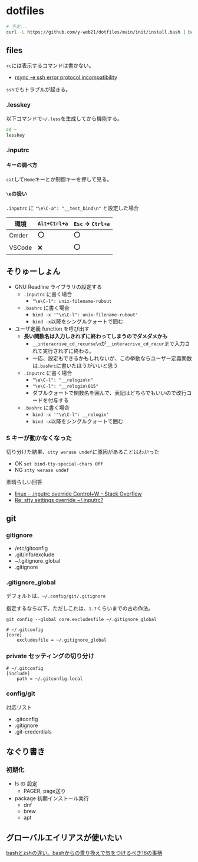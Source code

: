 # dotfiles

```bash
# 予定...
curl -L https://github.com/y-web21/dotfiles/main/init/install.bash | bash
```

## files

`rc`には表示するコマンドは書かない。

- [rsync -e ssh error protocol incompatibility](https://www.linuxquestions.org/questions/linux-networking-3/rsync-e-ssh-error-protocol-incompatibility-345101/)

`ssh`でもトラブルが起きる。

### .lesskey

以下コマンドで`~/.less`を生成してから機能する。

```sh
cd ~
lesskey
```

### .inputrc

#### キーの調べ方

`cat`して`Home`キーとか制御キーを押して見る。

#### `\e`の扱い

`.inputrc` に `"\e\C-a": "__test_bind\n"` と設定した場合

| 環境   | `Alt+Ctrl+a` | `Esc` -> `Ctrl+a` |
| ------ | ------------ | ----------------- |
| Cmder  | ⭕            | ⭕                 |
| VSCode | ❌            | ⭕                 |

## そりゅーしょん

- GNU Readline ライブラリの設定する
  - `.inputrc` に書く場合
    - `"\e\C-l": unix-filename-rubout`
  - `.bashrc` に書く場合
    - `bind -x '"\e\C-l": unix-filename-rubout'`
    - `bind -x`以降をシングルクォートで囲む
- ユーザ定義 function を呼び出す
  - **長い関数名は入力しきれずに終わってしまうのでダメダメかも**
    - `__interacrive_cd_recurse\n`が`__interacrive_cd_recur`まで入力されて実行されずに終わる。
    - 一応、設定もできるかもしれないが、この挙動ならユーザー定義関数は`.bashrc`に書いたほうがいいと思う
  - `.inputrc` に書く場合
    - `"\e\C-l": "__relogin\n"`
    - `"\e\C-l": "__relogin\015"`
    - ダブルクォートで関数名を囲んで、表記はどちらでもいいので改行コードを付与する
  - `.bashrc` に書く場合
    - `bind -x '"\e\C-l": __relogin'`
    - `bind -x`以降をシングルクォートで囲む

### S キーが動かなくなった

切り分けた結果、`stty werase undef`に原因があることはわかった

- OK `set bind-tty-special-chars Off`
- NG `stty werase undef`

素晴らしい回答

- [linux - .inputrc override Control+W - Stack Overflow](https://stackoverflow.com/questions/23349325/inputrc-override-controlw)
- [Re: stty settings override ~/.inputrc?](https://lists.gnu.org/archive/html/bug-bash/2005-08/msg00003.html)

## git

### gitignore

- /etc/gitconfig
- .git/info/exclude
- ~/.gitignore_global
- .gitignore

### .gitignore_global

デフォルトは、`~/.config/git/.gitignore`

指定するなら以下。ただしこれは、`1.7`くらいまでの古の作法。

`git config --global core.excludesfile ~/.gitignore_global`

``` t
# ~/.gitconfig
[core]
    excludesfile = ~/.gitignore_global
```

### private セッティングの切り分け

``` t
# ~/.gitconfig
[include]
    path = ~/.gitconfig.local
```

### config/git

対応リスト

- .gitconfig
- .gitignore
- .git-credentials

## なぐり書き

### 初期化

- ls の 設定
  - PAGER, page送り
- package 初期インストール実行
  - dnf
  - brew
  - apt

## グローバルエイリアスが使いたい

[bashとzshの違い。bashからの乗り換えで気をつけるべき16の事柄](https://kanasys.com/tech/803#index3)
